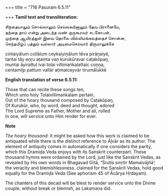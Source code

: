 +++
title = "716 Pasuram 6.5.11"

+++
**Tamil text and transliteration:**

சிந்தையாலும் சொல்லாலும் செய்கையினாலும் தேவ பிரானையே,  
தந்தை தாய் என்று அடைந்த வண் குருகூரவர் சடகோபன்,  
முந்தை ஆயிரத்துள் இவை தொலை வில்லிமங்கலத்தைச் சொன்ன,  
செந்தமிழ்ப் பத்தும் வல்லார் அடிமைசெய்வார் திருமாலுக்கே

cintaiyālum collālum ceykaiyiṉālum tēva pirāṉaiyē,  
tantai tāy eṉṟu aṭainta vaṇ kurukūravar caṭakōpaṉ,  
muntai āyirattuḷ ivai tolai villimaṅkalattaic coṉṉa,  
centamiḻp pattum vallār aṭimaiceyvār tirumālukkē

**English translation of verse 6.5.11:**

Those that can recite these songs ten,  
Which unto holy Tolaivillimaṅkalam pertain,  
Out of the hoary thousand composed by Caṭakōpaṉ,  
Of Kurukūr, who, by word, deed and thought, adored  
The Lord Supreme as Father, Mother and all, rolled  
In one, will service unto Him render for ever.

**Note**

*The hoary thousand*: It might be asked how this work is claimed to be antiquated while there is the distinct reference to Āḻvār as its author. The element of antiquity comes in automatically if one considers the parity, which this Dramiḍa Veda enjoys with its Sanskrit counterpart. These thousand hymns were ordained by the Lord, just like the Sanskrit Vedas, as revealed by His own words in Bhagavad Gītā, “Śrutis smṛtir Mamaivājñā’; the veracity and blemishlessness. claimed for the Sanskrit Vedas, hold good equally for the Dramiḍa Veda (See aphorism 45 of Ācārya Hṛdayam).

The chanters of this decad will be blest to render service unto the Divine couple, without break or blemish, as Lakṣmaṇa did.


